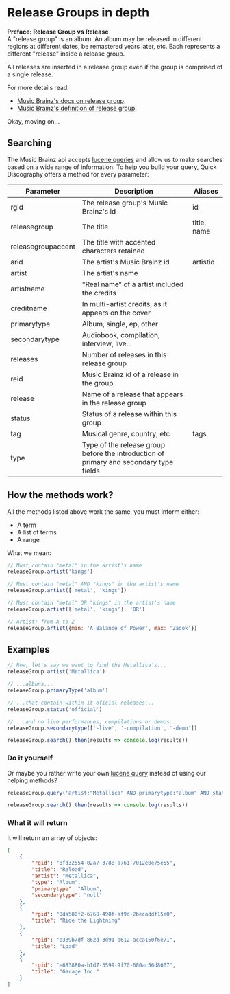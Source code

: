 # Release Groups in depth

**Preface: Release Group vs Release**  
A "release group" is an album. An album may be released in different regions at different dates, be remastered years later, etc. Each represents a different "release" inside a release group.

All releases are inserted in a release group even if the group is comprised of a single release.

For more details read:

- [Music Brainz's docs on release group](https://musicbrainz.org/doc/Development/XML_Web_Service/Version_2/Search#Release_Group).  
- [Music Brainz's definition of release group](https://musicbrainz.org/doc/Release_Group).



Okay, moving on...

## Searching
The Music Brainz api accepts [lucene queries](https://lucene.apache.org/core/4_3_0/queryparser/org/apache/lucene/queryparser/classic/package-summary.html#package_description) and allow us to make searches based on a wide range of information. To help you build your query, Quick Discography offers a method for every parameter:

| Parameter          | Description                                        | Aliases     |
| ------------------ | -------------------------------------------------- | ----------- |
| rgid               | The release group's Music Brainz's id              | id          |
| releasegroup       | The title                                          | title, name |
| releasegroupaccent | The title with accented characters retained        |             |
| arid               | The artist's Music Brainz id                       | artistid    |
| artist             | The artist's name                                  |             |
| artistname         | "Real name” of a artist included the credits       |             |
| creditname         | In multi-artist credits, as it appears on the cover|             |
| primarytype        | Album, single, ep, other                           |             |
| secondarytype      | Audiobook, compilation, interview, live...         |             |
| releases           | Number of releases in this release group           |             |
| reid               | Music Brainz id of a release in the group          |             |
| release            | Name of a release that appears in the release group|             |
| status             | Status of a release within this group              |             |
| tag                | Musical genre, country, etc                        | tags        |
| type               | Type of the release group before the introduction of primary and secondary type fields |  |


## How the methods work?
All the methods listed above work the same, you must inform either:

- A term
- A list of terms
- A range

What we mean:
```js
// Must contain "metal" in the artist's name
releaseGroup.artist('kings')

// Must contain "metal" AND "kings" in the artist's name
releaseGroup.artist(['metal', 'kings'])

// Must contain "metal" OR "kings" in the artist's name
releaseGroup.artist(['metal', 'kings'], 'OR')

// Artist: from A to Z
releaseGroup.artist({min: 'A Balance of Power', max: 'Zadok'})
```

## Examples

```js
// Now, let's say we want to find the Metallica's...
releaseGroup.artist('Metallica')

// ...albuns...
releaseGroup.primaryType('album')

// ...that contain within it oficial releases...
releaseGroup.status('official')

// ...and no live performances, compilations or demos...
releaseGroup.secondarytype(['-live', '-compilation', '-demo'])

releaseGroup.search().then(results => console.log(results))
```

### Do it yourself
Or maybe you rather write your own [lucene query](https://lucene.apache.org/core/4_3_0/queryparser/org/apache/lucene/queryparser/classic/package-summary.html#package_description) instead of using our helping methods?

```js
releaseGroup.query('artist:"Metallica" AND primarytype:"album" AND status:"official"')

releaseGroup.search().then(results => console.log(results))
```

### What it will return

It will return an array of objects:

```json
[
    {
        "rgid": "8fd32554-02a7-3788-a761-7012e0e75e55",
        "title": "Reload",
        "artist": "Metallica",
        "type": "Album",
        "primarytype": "Album",
        "secondarytype": "null"
    },
    {
        "rgid": "0da580f2-6768-498f-af9d-2becaddf15e0",
        "title": "Ride the Lightning"
    },
    {
        "rgid": "e389b7df-862d-3d91-a612-acca150f6e71",
        "title": "Load"
    },
    {
        "rgid": "e683880a-b1d7-3599-9f70-680ac56d8667",
        "title": "Garage Inc."
    }
]
```

